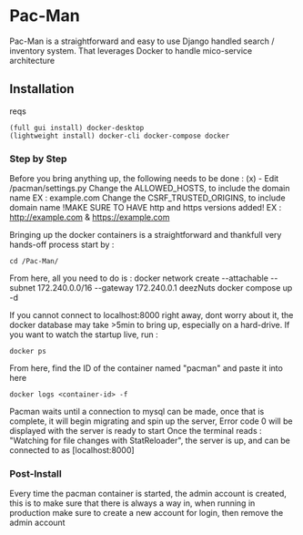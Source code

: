 # Pac-Man

Pac-Man is a straightforward and easy to use Django handled search / inventory system. That leverages Docker to handle mico-service architecture

## Installation

reqs

    (full gui install) docker-desktop
    (lightweight install) docker-cli docker-compose docker

### Step by Step

Before you bring anything up, the following needs to be done :
(x) - Edit /pacman/settings.py
    Change the ALLOWED_HOSTS, to include the domain name EX : example.com
    Change the CSRF_TRUSTED_ORIGINS, to include domain name !MAKE SURE TO HAVE http and https versions added! EX : <http://example.com> & <https://example.com>

Bringing up the docker containers is a straightforward and thankfull very hands-off process
start by :

    cd /Pac-Man/

From here, all you need to do is :
    docker network create --attachable --subnet 172.240.0.0/16 --gateway 172.240.0.1 deezNuts
    docker compose up -d

If you cannot connect to localhost:8000 right away, dont worry about it, the docker database may take >5min to bring up, especially on a hard-drive. If you want to watch the startup live, run :

    docker ps

From here, find the ID of the container named "pacman" and paste it into here

    docker logs <container-id> -f

Pacman waits until a connection to mysql can be made, once that is complete, it will begin migrating and spin up the server, Error code 0 will be displayed with the server is ready to start
Once the terminal reads : "Watching for file changes with StatReloader", the server is up, and can be connected to as [localhost:8000]

### Post-Install

Every time the pacman container is started, the admin account is created, this is to make sure that there is always a way in, when running in production make sure to create a new account for login, then remove the admin account
